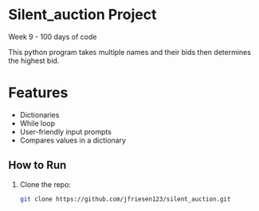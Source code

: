 # Silent_auction Project
Week 9 - 100 days of code

This python program takes multiple names and their bids then determines the highest bid.

# Features 
- Dictionaries
- While loop
- User-friendly input prompts
- Compares values in a dictionary

## How to Run
1. Clone the repo:  
   ```bash
   git clone https://github.com/jfriesen123/silent_auction.git
